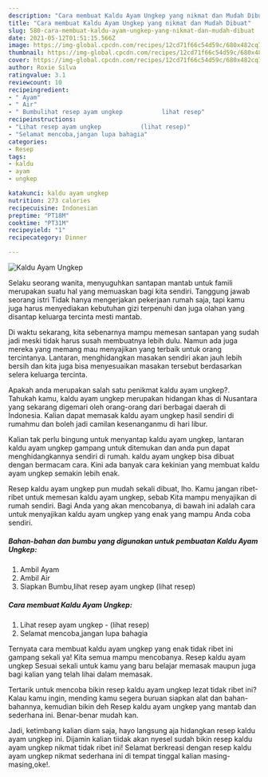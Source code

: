 ```yaml
---
description: "Cara membuat Kaldu Ayam Ungkep yang nikmat dan Mudah Dibuat"
title: "Cara membuat Kaldu Ayam Ungkep yang nikmat dan Mudah Dibuat"
slug: 580-cara-membuat-kaldu-ayam-ungkep-yang-nikmat-dan-mudah-dibuat
date: 2021-05-12T01:51:15.566Z
image: https://img-global.cpcdn.com/recipes/12cd71f66c54d59c/680x482cq70/kaldu-ayam-ungkep-foto-resep-utama.jpg
thumbnail: https://img-global.cpcdn.com/recipes/12cd71f66c54d59c/680x482cq70/kaldu-ayam-ungkep-foto-resep-utama.jpg
cover: https://img-global.cpcdn.com/recipes/12cd71f66c54d59c/680x482cq70/kaldu-ayam-ungkep-foto-resep-utama.jpg
author: Roxie Silva
ratingvalue: 3.1
reviewcount: 10
recipeingredient:
- " Ayam"
- " Air"
- " Bumbulihat resep ayam ungkep           lihat resep"
recipeinstructions:
- "Lihat resep ayam ungkep           (lihat resep)"
- "Selamat mencoba,jangan lupa bahagia"
categories:
- Resep
tags:
- kaldu
- ayam
- ungkep

katakunci: kaldu ayam ungkep 
nutrition: 273 calories
recipecuisine: Indonesian
preptime: "PT18M"
cooktime: "PT31M"
recipeyield: "1"
recipecategory: Dinner

---
```



![Kaldu Ayam Ungkep](https://img-global.cpcdn.com/recipes/12cd71f66c54d59c/680x482cq70/kaldu-ayam-ungkep-foto-resep-utama.jpg)

Selaku seorang wanita, menyuguhkan santapan mantab untuk famili merupakan suatu hal yang memuaskan bagi kita sendiri. Tanggung jawab seorang istri Tidak hanya mengerjakan pekerjaan rumah saja, tapi kamu juga harus menyediakan kebutuhan gizi terpenuhi dan juga olahan yang disantap keluarga tercinta mesti mantab.

Di waktu  sekarang, kita sebenarnya mampu memesan santapan yang sudah jadi meski tidak harus susah membuatnya lebih dulu. Namun ada juga mereka yang memang mau menyajikan yang terbaik untuk orang tercintanya. Lantaran, menghidangkan masakan sendiri akan jauh lebih bersih dan kita juga bisa menyesuaikan masakan tersebut berdasarkan selera keluarga tercinta. 



Apakah anda merupakan salah satu penikmat kaldu ayam ungkep?. Tahukah kamu, kaldu ayam ungkep merupakan hidangan khas di Nusantara yang sekarang digemari oleh orang-orang dari berbagai daerah di Indonesia. Kalian dapat memasak kaldu ayam ungkep hasil sendiri di rumahmu dan boleh jadi camilan kesenanganmu di hari libur.

Kalian tak perlu bingung untuk menyantap kaldu ayam ungkep, lantaran kaldu ayam ungkep gampang untuk ditemukan dan anda pun dapat menghidangkannya sendiri di rumah. kaldu ayam ungkep bisa dibuat dengan bermacam cara. Kini ada banyak cara kekinian yang membuat kaldu ayam ungkep semakin lebih enak.

Resep kaldu ayam ungkep pun mudah sekali dibuat, lho. Kamu jangan ribet-ribet untuk memesan kaldu ayam ungkep, sebab Kita mampu menyajikan di rumah sendiri. Bagi Anda yang akan mencobanya, di bawah ini adalah cara untuk menyajikan kaldu ayam ungkep yang enak yang mampu Anda coba sendiri.

<!--inarticleads1-->

##### Bahan-bahan dan bumbu yang digunakan untuk pembuatan Kaldu Ayam Ungkep:

1. Ambil  Ayam
1. Ambil  Air
1. Siapkan  Bumbu,lihat resep ayam ungkep           (lihat resep)




<!--inarticleads2-->

##### Cara membuat Kaldu Ayam Ungkep:

1. Lihat resep ayam ungkep -           (lihat resep)
1. Selamat mencoba,jangan lupa bahagia




Ternyata cara membuat kaldu ayam ungkep yang enak tidak ribet ini gampang sekali ya! Kita semua mampu mencobanya. Resep kaldu ayam ungkep Sesuai sekali untuk kamu yang baru belajar memasak maupun juga bagi kalian yang telah lihai dalam memasak.

Tertarik untuk mencoba bikin resep kaldu ayam ungkep lezat tidak ribet ini? Kalau kamu ingin, mending kamu segera buruan siapkan alat dan bahan-bahannya, kemudian bikin deh Resep kaldu ayam ungkep yang mantab dan sederhana ini. Benar-benar mudah kan. 

Jadi, ketimbang kalian diam saja, hayo langsung aja hidangkan resep kaldu ayam ungkep ini. Dijamin kalian tiidak akan nyesel sudah bikin resep kaldu ayam ungkep nikmat tidak ribet ini! Selamat berkreasi dengan resep kaldu ayam ungkep nikmat sederhana ini di tempat tinggal kalian masing-masing,oke!.

